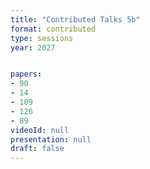 ```yaml
---
title: "Contributed Talks 5b"
format: contributed
type: sessions
year: 2027


papers:
- 90
- 14
- 109
- 126
- 89
videoId: null
presentation: null
draft: false
---
```

